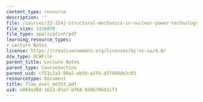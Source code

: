 ```yaml
---
content_type: resource
description: ''
file: /courses/22-314j-structural-mechanics-in-nuclear-power-technology-fall-2006/e064a388162205e7b768949b70bd2cf3_flaw_eval_meth3.pdf
file_size: 3336070
file_type: application/pdf
learning_resource_types:
- Lecture Notes
license: https://creativecommons.org/licenses/by-nc-sa/4.0/
ocw_type: OCWFile
parent_title: Lecture Notes
parent_type: CourseSection
parent_uid: cf51c2a3-90a2-eb50-e2f6-d37940de3c03
resourcetype: Document
title: flaw_eval_meth3.pdf
uid: e064a388-1622-05e7-b768-949b70bd2cf3
---
```

